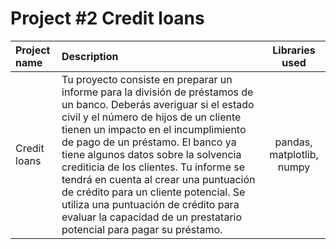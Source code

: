 # Project #2 Credit loans



| Project name          | Description            | Libraries used              |
| :-------------------- | :--------------------- |:---------------------------:|
|  Credit loans    |Tu proyecto consiste en preparar un informe para la división de préstamos de un banco. Deberás averiguar si el estado civil y el número de hijos de un cliente tienen un impacto en el incumplimiento de pago de un préstamo. El banco ya tiene algunos datos sobre la solvencia crediticia de los clientes. Tu informe se tendrá en cuenta al crear una puntuación de crédito para un cliente potencial. Se utiliza una puntuación de crédito para evaluar la capacidad de un prestatario potencial para pagar su préstamo.        |      pandas, matplotlib, numpy          |
